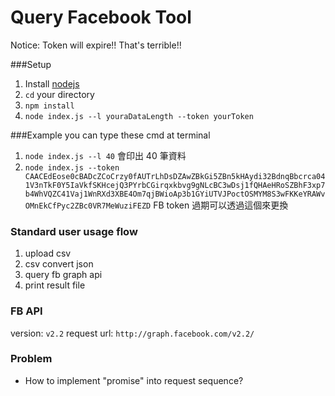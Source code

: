 # Query Facebook Tool
Notice: Token will expire!! That's terrible!!

###Setup
1. Install [nodejs](http://nodejs.org/)
2. `cd` your directory
3. `npm install`
4. `node index.js --l youraDataLength --token yourToken`

###Example
you can type these cmd at terminal
1. `node index.js --l 40` 會印出 40 筆資料
2. `node index.js --token CAACEdEose0cBADcZCoCrzy0fAUTrLhDsDZAwZBkGi5ZBn5kHAydi32BdnqBbcrca041V3nTkF0Y5IaVkfSKHcejQ3PYrbCGirqxkbvg9gNLcBC3wDsj1fQHAeHRoSZBhF3xp7b4WhVQZC41Vaj1WnRXd3XBE4Om7qjBWioAp3b1GYiUTVJPoctOSMYM8S3wFKKeYRAWvOMnEkCfPyc2ZBc0VR7MeWuziFEZD` FB token 過期可以透過這個來更換


### Standard user usage flow
1. upload csv
2. csv convert json
3. query fb graph api
4. print result file

### FB API
version: `v2.2`
request url: `http://graph.facebook.com/v2.2/`

### Problem
* How to implement "promise" into request sequence?